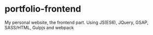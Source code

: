# portfolio-frontend
My personal website, the frontend part. Using JS(ES6), JQuery, GSAP, SASS/HTML, Gulpjs and webpack
